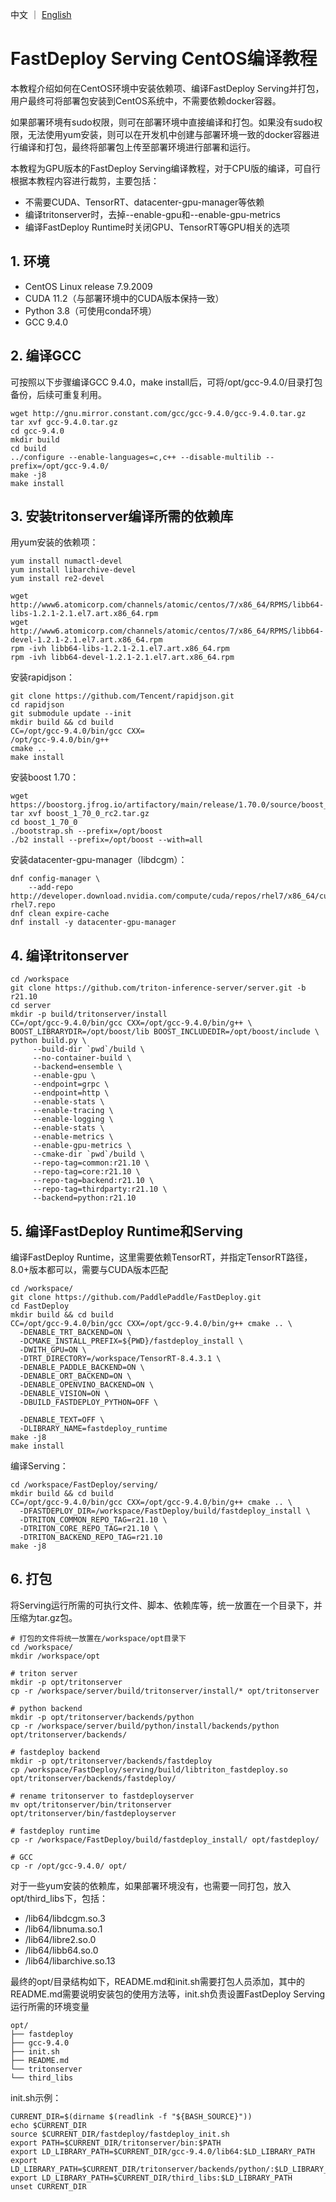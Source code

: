 中文 ｜ [English](../EN/compile_without_docker_centos-en.md)

# FastDeploy Serving CentOS编译教程

本教程介绍如何在CentOS环境中安装依赖项、编译FastDeploy Serving并打包，用户最终可将部署包安装到CentOS系统中，不需要依赖docker容器。

如果部署环境有sudo权限，则可在部署环境中直接编译和打包。如果没有sudo权限，无法使用yum安装，则可以在开发机中创建与部署环境一致的docker容器进行编译和打包，最终将部署包上传至部署环境进行部署和运行。

本教程为GPU版本的FastDeploy Serving编译教程，对于CPU版的编译，可自行根据本教程内容进行裁剪，主要包括：

- 不需要CUDA、TensorRT、datacenter-gpu-manager等依赖
- 编译tritonserver时，去掉--enable-gpu和--enable-gpu-metrics
- 编译FastDeploy Runtime时关闭GPU、TensorRT等GPU相关的选项

## 1. 环境

* CentOS Linux release 7.9.2009
* CUDA 11.2（与部署环境中的CUDA版本保持一致）
* Python 3.8（可使用conda环境）
* GCC 9.4.0

## 2. 编译GCC

可按照以下步骤编译GCC 9.4.0，make install后，可将/opt/gcc-9.4.0/目录打包备份，后续可重复利用。

```
wget http://gnu.mirror.constant.com/gcc/gcc-9.4.0/gcc-9.4.0.tar.gz
tar xvf gcc-9.4.0.tar.gz
cd gcc-9.4.0
mkdir build
cd build
../configure --enable-languages=c,c++ --disable-multilib --prefix=/opt/gcc-9.4.0/
make -j8
make install
```

## 3. 安装tritonserver编译所需的依赖库

用yum安装的依赖项：

```
yum install numactl-devel
yum install libarchive-devel
yum install re2-devel

wget http://www6.atomicorp.com/channels/atomic/centos/7/x86_64/RPMS/libb64-libs-1.2.1-2.1.el7.art.x86_64.rpm
wget http://www6.atomicorp.com/channels/atomic/centos/7/x86_64/RPMS/libb64-devel-1.2.1-2.1.el7.art.x86_64.rpm
rpm -ivh libb64-libs-1.2.1-2.1.el7.art.x86_64.rpm
rpm -ivh libb64-devel-1.2.1-2.1.el7.art.x86_64.rpm
```

安装rapidjson：

```
git clone https://github.com/Tencent/rapidjson.git
cd rapidjson
git submodule update --init
mkdir build && cd build
CC=/opt/gcc-9.4.0/bin/gcc CXX=
/opt/gcc-9.4.0/bin/g++
cmake ..
make install
```

安装boost 1.70：

```
wget https://boostorg.jfrog.io/artifactory/main/release/1.70.0/source/boost_1_70_0_rc2.tar.gz
tar xvf boost_1_70_0_rc2.tar.gz
cd boost_1_70_0
./bootstrap.sh --prefix=/opt/boost
./b2 install --prefix=/opt/boost --with=all
```

安装datacenter-gpu-manager（libdcgm）：

```
dnf config-manager \
    --add-repo http://developer.download.nvidia.com/compute/cuda/repos/rhel7/x86_64/cuda-rhel7.repo
dnf clean expire-cache
dnf install -y datacenter-gpu-manager
```

## 4. 编译tritonserver

```
cd /workspace
git clone https://github.com/triton-inference-server/server.git -b r21.10
cd server
mkdir -p build/tritonserver/install
CC=/opt/gcc-9.4.0/bin/gcc CXX=/opt/gcc-9.4.0/bin/g++ \
BOOST_LIBRARYDIR=/opt/boost/lib BOOST_INCLUDEDIR=/opt/boost/include \
python build.py \
     --build-dir `pwd`/build \
     --no-container-build \
     --backend=ensemble \
     --enable-gpu \
     --endpoint=grpc \
     --endpoint=http \
     --enable-stats \
     --enable-tracing \
     --enable-logging \
     --enable-stats \
     --enable-metrics \
     --enable-gpu-metrics \
     --cmake-dir `pwd`/build \
     --repo-tag=common:r21.10 \
     --repo-tag=core:r21.10 \
     --repo-tag=backend:r21.10 \
     --repo-tag=thirdparty:r21.10 \
     --backend=python:r21.10
```

## 5. 编译FastDeploy Runtime和Serving

编译FastDeploy Runtime，这里需要依赖TensorRT，并指定TensorRT路径，8.0+版本都可以，需要与CUDA版本匹配

```
cd /workspace/
git clone https://github.com/PaddlePaddle/FastDeploy.git
cd FastDeploy
mkdir build && cd build
CC=/opt/gcc-9.4.0/bin/gcc CXX=/opt/gcc-9.4.0/bin/g++ cmake .. \
  -DENABLE_TRT_BACKEND=ON \
  -DCMAKE_INSTALL_PREFIX=${PWD}/fastdeploy_install \
  -DWITH_GPU=ON \
  -DTRT_DIRECTORY=/workspace/TensorRT-8.4.3.1 \
  -DENABLE_PADDLE_BACKEND=ON \
  -DENABLE_ORT_BACKEND=ON \
  -DENABLE_OPENVINO_BACKEND=ON \
  -DENABLE_VISION=ON \
  -DBUILD_FASTDEPLOY_PYTHON=OFF \
  
  -DENABLE_TEXT=OFF \
  -DLIBRARY_NAME=fastdeploy_runtime
make -j8
make install
```

编译Serving：

```
cd /workspace/FastDeploy/serving/
mkdir build && cd build
CC=/opt/gcc-9.4.0/bin/gcc CXX=/opt/gcc-9.4.0/bin/g++ cmake .. \
  -DFASTDEPLOY_DIR=/workspace/FastDeploy/build/fastdeploy_install \
  -DTRITON_COMMON_REPO_TAG=r21.10 \
  -DTRITON_CORE_REPO_TAG=r21.10 \
  -DTRITON_BACKEND_REPO_TAG=r21.10
make -j8
```

## 6. 打包

将Serving运行所需的可执行文件、脚本、依赖库等，统一放置在一个目录下，并压缩为tar.gz包。

```
# 打包的文件将统一放置在/workspace/opt目录下
cd /workspace/
mkdir /workspace/opt

# triton server
mkdir -p opt/tritonserver
cp -r /workspace/server/build/tritonserver/install/* opt/tritonserver

# python backend
mkdir -p opt/tritonserver/backends/python
cp -r /workspace/server/build/python/install/backends/python opt/tritonserver/backends/

# fastdeploy backend
mkdir -p opt/tritonserver/backends/fastdeploy
cp /workspace/FastDeploy/serving/build/libtriton_fastdeploy.so opt/tritonserver/backends/fastdeploy/

# rename tritonserver to fastdeployserver
mv opt/tritonserver/bin/tritonserver opt/tritonserver/bin/fastdeployserver

# fastdeploy runtime
cp -r /workspace/FastDeploy/build/fastdeploy_install/ opt/fastdeploy/

# GCC
cp -r /opt/gcc-9.4.0/ opt/
```

对于一些yum安装的依赖库，如果部署环境没有，也需要一同打包，放入opt/third_libs下，包括：

* /lib64/libdcgm.so.3
* /lib64/libnuma.so.1
* /lib64/libre2.so.0
* /lib64/libb64.so.0
* /lib64/libarchive.so.13

最终的opt/目录结构如下，README.md和init.sh需要打包人员添加，其中的README.md需要说明安装包的使用方法等，init.sh负责设置FastDeploy Serving运行所需的环境变量

```
opt/
├── fastdeploy
├── gcc-9.4.0
├── init.sh
├── README.md
└── tritonserver
└── third_libs
```

init.sh示例：

```
CURRENT_DIR=$(dirname $(readlink -f "${BASH_SOURCE}"))
echo $CURRENT_DIR
source $CURRENT_DIR/fastdeploy/fastdeploy_init.sh
export PATH=$CURRENT_DIR/tritonserver/bin:$PATH
export LD_LIBRARY_PATH=$CURRENT_DIR/gcc-9.4.0/lib64:$LD_LIBRARY_PATH
export LD_LIBRARY_PATH=$CURRENT_DIR/tritonserver/backends/python/:$LD_LIBRARY_PATH
export LD_LIBRARY_PATH=$CURRENT_DIR/third_libs:$LD_LIBRARY_PATH
unset CURRENT_DIR
```
